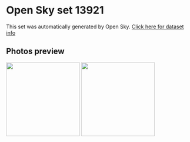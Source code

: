 # Open Sky set 13921
This set was automatically generated by Open Sky.
[Click here for dataset info](https://github.com/lewisevans2007/opensky/blob/master/dataset/13921/info.json)
## Photos preview
<img src="https://raw.githubusercontent.com/lewisevans2007/opensky/master/dataset/13921/photos.gif" width="200px"/>
<img src="https://raw.githubusercontent.com/lewisevans2007/opensky/master/dataset/13921/photos_bw.gif" width="200px"/>
